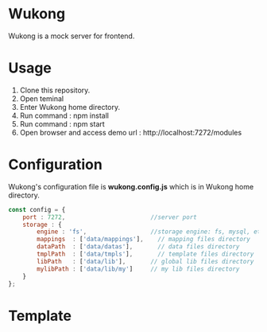 # Wukong
Wukong is a mock server for frontend.

# Usage
1. Clone this repository.
2. Open teminal
3. Enter Wukong home directory.
4. Run command : npm install
5. Run command : npm start
6. Open browser and access demo url : http://localhost:7272/modules

# Configuration
Wukong's configuration file is **wukong.config.js** which is in Wukong home directory.
```javascript
const config = {
    port : 7272,                        //server port
    storage : {
		engine : 'fs',                  //storage engine: fs, mysql, etc...
		mappings  : ['data/mappings'],    // mapping files directory
		dataPath  : ['data/datas'],       // data files directory
		tmplPath  : ['data/tmpls'],       // template files directory
        libPath   : ['data/lib'],       // global lib files directory
        mylibPath : ['data/lib/my']     // my lib files directory
	}
};
```

# Template
